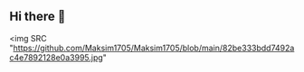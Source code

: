 ## Hi there 👋
<img SRC "https://github.com/Maksim1705/Maksim1705/blob/main/82be333bdd7492ac4e7892128e0a3995.jpg"
